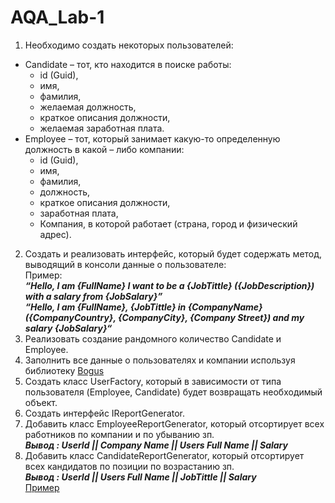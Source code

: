 # AQA_Lab-1

1. Необходимо создать некоторых пользователей:
* Candidate – тот, кто находится в поиске работы:
    + id (Guid),
    + имя,
    + фамилия,
    + желаемая должность,
    + краткое описания должности,
    + желаемая заработная плата.
* Employee – тот, который занимает какую-то определенную должность в какой – либо компании:
    + id (Guid),
    + имя,
    + фамилия,
    + должность,
    + краткое описания должности,
    + заработная плата,
    + Компания, в которой работает (страна, город и физический адрес).
2. Создать и реализовать интерфейс, который будет содержать метод, выводящий в консоли данные о пользователе:   
Пример:  
***“Hello, I am {FullName} I want to be a {JobTittle} ({JobDescription}) with a salary from {JobSalary}”***  
***“Hello, I am {FullName}, {JobTittle} in {CompanyName} ({CompanyCountry}, {CompanyCity}, {Company Street}) and my salary {JobSalary}“***  
3. Реализовать создание рандомного количество Candidate и Employee.  
4. Заполнить все данные о пользователях и компании используя библиотеку [Bogus](https://github.com/bchavez/Bogus)  
5. Создать класс UserFactory, который в зависимости от типа пользователя (Employee, Candidate) будет возвращать необходимый объект.
6. Создать интерфейс IReportGenerator.
7. Добавить класс EmployeeReportGenerator, который отсортирует всех работников по компании и по убыванию зп.  
***Вывод : UserId || Company Name || Users Full Name || Salary***  
8. Добавить класс СandidateReportGenerator, который отсортирует всех кандидатов по позиции по возрастанию зп.  
***Вывод : UserId || Users Full Name || JobTittle || Salary***  
[Пример](https://cloud.mail.ru/public/S4UZ/PTQNrZvXJ)
